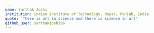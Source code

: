 ```yaml
---
name: Sarthak Joshi
institution: Indian Institute of Technology, Ropar, Punjab, India
quote: 'There is art in science and there is science in art'
github_user: sarthakjoshi96
---
```

